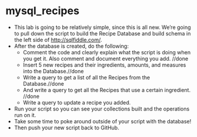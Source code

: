# mysql_recipes
 
* This lab is going to be relatively simple, since this is all new. We’re going to pull down the script to build the Recipe Database and build schema in the left side of http://sqlfiddle.com/. 
* After the database is created, do the following: 
    * Comment the code and clearly explain what the script is doing when you get it. Also comment and document everything you add. //done
    * Insert 5 new recipes and their ingredients, amounts, and measures into the Database.//done
    * Write a query to get a list of all the Recipes from the Database.//done
    * And write a query to get all the Recipes that use a certain ingredient. //done
    * Write a query to update a recipe you added.
* Run your script so you can see your collections built and the operations run on it. 
* Take some time to poke around outside of your script with the database! 
* Then push your new script back to GitHub. 
